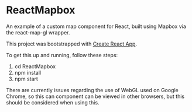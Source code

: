 # ReactMapbox

An example of a custom map component for React, built using Mapbox via the react-map-gl wrapper.

This project was bootstrapped with [Create React App](https://github.com/facebook/create-react-app).

To get this up and running, follow these steps: 

1) cd ReactMapbox
2) npm install
3) npm start

There are currently issues regarding the use of WebGL used on Google Chrome, so this can component can be viewed in other browsers, but this should be considered when using this.